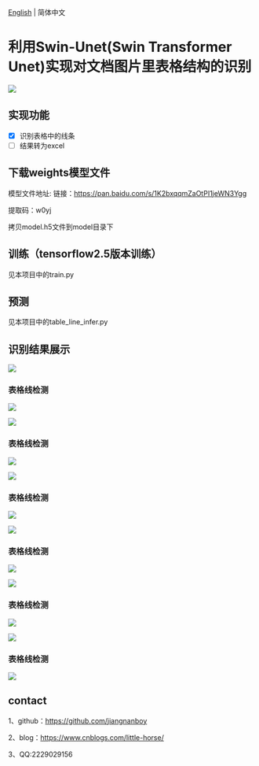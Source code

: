 [English](README.en.md) | 简体中文
# 利用Swin-Unet(Swin Transformer Unet)实现对文档图片里表格结构的识别 
![](img/architecture.png) 
## 实现功能   
- [x] 识别表格中的线条
- [ ] 结果转为excel

## 下载weights模型文件   
模型文件地址: 链接：https://pan.baidu.com/s/1K2bxqqmZaOtPI1jeWN3Ygg 

提取码：w0yj

拷贝model.h5文件到model目录下

## 训练（tensorflow2.5版本训练）     
见本项目中的train.py    

## 预测
见本项目中的table_line_infer.py

## 识别结果展示
![](img/2.jpg) 
### 表格线检测
![](img/2_line.png) 

![](img/3.jpg) 
### 表格线检测
![](img/3_line.png) 

![](img/8.jpg) 
### 表格线检测
![](img/8_line.png) 

![](img/dd.jpg) 
### 表格线检测
![](img/dd_line.png) 

![](img/plane.png) 
### 表格线检测
![](img/plane_line.png)

![](img/table.png) 
### 表格线检测
![](img/table_line.png)    

## contact

1、github：https://github.com/jiangnanboy

2、blog：https://www.cnblogs.com/little-horse/

3、QQ:2229029156
   
